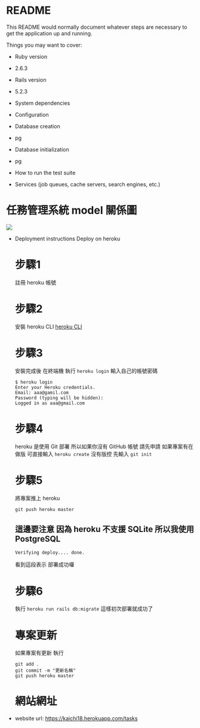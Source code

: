 # README

This README would normally document whatever steps are necessary to get the
application up and running.

Things you may want to cover:

* Ruby version
* 2.6.3
* Rails version
* 5.2.3
* System dependencies

* Configuration

* Database creation 
* pg
* Database initialization
* pg
* How to run the test suite
 
* Services (job queues, cache servers, search engines, etc.)


# 任務管理系統 model 關係圖

<img src="/images/model/model.jpg">


* Deployment instructions
  Deploy on heroku
  # 步驟1
  註冊 heroku 帳號
  # 步驟2
  安裝 heroku CLI [heroku CLI](https://devcenter.heroku.com/articles/heroku-cli/ "安裝頁面說明")
  # 步驟3
  安裝完成後 在終端機 執行 ```heroku login``` 輸入自己的帳號密碼
  ```
  $ heroku login
  Enter your Heroku credentials.
  Email: aaa@gamil.com
  Password (typing will be hidden):
  Logged in as aaa@gmail.com
  ```
  # 步驟4
  heroku 是使用 Git 部署 所以如果你沒有 GitHub 帳號 請先申請 如果專案有在做版 可直接輸入 ```heroku create``` 沒有版控 先輸入 ```git init``` 
  # 步驟5
  將專案推上 heroku 
  ```
  git push heroku master
  ```
  ## 這邊要注意 因為 heroku 不支援 SQLite  所以我使用 PostgreSQL
  ```
  Verifying deploy.... done.
  ```
  看到這段表示 部署成功囉

  # 步驟6
  執行 ``` heroku run rails db:migrate ```
  這樣初次部署就成功了 

  # 專案更新
  如果專案有更新 執行
  ```
  git add .
  git commit -m "更新名稱"
  git push heroku master
  ```
  # 網站網址
  
* website url: https://kaichi18.herokuapp.com/tasks
